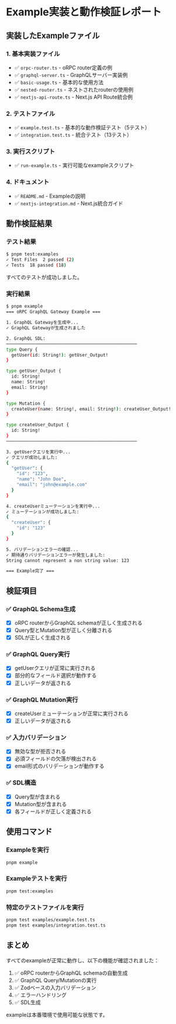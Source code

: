 # Example実装と動作検証レポート

## 実装したExampleファイル

### 1. 基本実装ファイル

- ✅ `orpc-router.ts` - oRPC router定義の例
- ✅ `graphql-server.ts` - GraphQLサーバー実装例
- ✅ `basic-usage.ts` - 基本的な使用方法
- ✅ `nested-router.ts` - ネストされたrouterの使用例
- ✅ `nextjs-api-route.ts` - Next.js API Route統合例

### 2. テストファイル

- ✅ `example.test.ts` - 基本的な動作検証テスト（5テスト）
- ✅ `integration.test.ts` - 統合テスト（13テスト）

### 3. 実行スクリプト

- ✅ `run-example.ts` - 実行可能なexampleスクリプト

### 4. ドキュメント

- ✅ `README.md` - Exampleの説明
- ✅ `nextjs-integration.md` - Next.js統合ガイド

## 動作検証結果

### テスト結果

```bash
$ pnpm test:examples
✓ Test Files  2 passed (2)
✓ Tests  18 passed (18)
```

すべてのテストが成功しました。

### 実行結果

```bash
$ pnpm example
=== oRPC GraphQL Gateway Example ===

1. GraphQL Gatewayを生成中...
✓ GraphQL Gatewayが生成されました

2. GraphQL SDL:
──────────────────────────────────────────────────
type Query {
  getUser(id: String!): getUser_Output!
}

type getUser_Output {
  id: String!
  name: String!
  email: String!
}

type Mutation {
  createUser(name: String!, email: String!): createUser_Output!
}

type createUser_Output {
  id: String!
}
──────────────────────────────────────────────────

3. getUserクエリを実行中...
✓ クエリが成功しました:
{
  "getUser": {
    "id": "123",
    "name": "John Doe",
    "email": "john@example.com"
  }
}

4. createUserミューテーションを実行中...
✓ ミューテーションが成功しました:
{
  "createUser": {
    "id": "123"
  }
}

5. バリデーションエラーの確認...
✓ 期待通りバリデーションエラーが発生しました:
String cannot represent a non string value: 123

=== Example完了 ===
```

## 検証項目

### ✅ GraphQL Schema生成

- [x] oRPC routerからGraphQL schemaが正しく生成される
- [x] Query型とMutation型が正しく分離される
- [x] SDLが正しく生成される

### ✅ GraphQL Query実行

- [x] getUserクエリが正常に実行される
- [x] 部分的なフィールド選択が動作する
- [x] 正しいデータが返される

### ✅ GraphQL Mutation実行

- [x] createUserミューテーションが正常に実行される
- [x] 正しいデータが返される

### ✅ 入力バリデーション

- [x] 無効な型が拒否される
- [x] 必須フィールドの欠落が検出される
- [x] email形式のバリデーションが動作する

### ✅ SDL構造

- [x] Query型が含まれる
- [x] Mutation型が含まれる
- [x] 各フィールドが正しく定義される

## 使用コマンド

### Exampleを実行

```bash
pnpm example
```

### Exampleテストを実行

```bash
pnpm test:examples
```

### 特定のテストファイルを実行

```bash
pnpm test examples/example.test.ts
pnpm test examples/integration.test.ts
```

## まとめ

すべてのexampleが正常に動作し、以下の機能が確認されました：

1. ✅ oRPC routerからGraphQL schemaの自動生成
2. ✅ GraphQL Query/Mutationの実行
3. ✅ Zodベースの入力バリデーション
4. ✅ エラーハンドリング
5. ✅ SDL生成

exampleは本番環境で使用可能な状態です。

